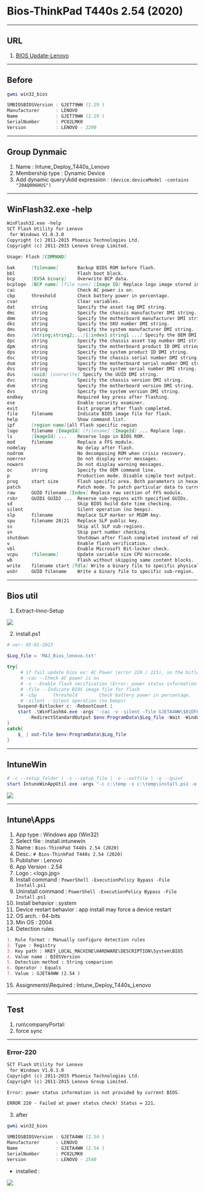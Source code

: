 # Bios-ThinkPad T440s 2.54 (2020)

---

## URL
1. [BIOS Update-Lenovo](https://pcsupport.lenovo.com/us/en/products/laptops-and-netbooks/thinkpad-t-series-laptops/thinkpad-t440s/downloads/ds035965)

---

## Before
````ps1
gwmi win32_bios

SMBIOSBIOSVersion : GJET79WW (2.29 )
Manufacturer      : LENOVO
Name              : GJET79WW (2.29 )
SerialNumber      : PC02LMK0
Version           : LENOVO - 2290
````

---

## Group Dynmaic
1. Name : Intune_Deploy_T440s_Lenovo
2. Membership type : Dynamic Device
3. Add dynamic query\Add expression : `(device.deviceModel -contains "20AQ006HUS")`

---

## WinFlash32.exe -help
````md
WinFlash32.exe -help
SCT Flash Utility for Lenovo
 for Windows V1.0.3.0
Copyright (c) 2011-2015 Phoenix Technologies Ltd.
Copyright (c) 2011-2015 Lenovo Group Limited.

Usage: Flash [COMMAND]

bak      [filename]       Backup BIOS ROM before flash.
bbl                       Flash boot block.
bcp      [EVSA binary]    Overwrite BCP data.
bcplogo  [BCP name] [file name] [Image ID] Replace logo image stored in BCP.
cac                       Check AC power is on.
cbp      threshold        Check battery power in percentage.
cvar                      Clear variables.
dat      string           Specify the asset tag DMI string.
dmc      string           Specify the chassis manufacturer DMI string.
dmm      string           Specify the motherboard manufacturer DMI string.
dks      string           Specify the SKU number DMI string.
dms      string           Specify the system manufacturer DMI string.
dos      [string;string2;...]|[index1 string1 ...] Specify the OEM DMI strings.
dpc      string           Specify the chassis asset tag number DMI string.
dpm      string           Specify the motherboard product ID DMI string.
dps      string           Specify the system product ID DMI string.
dsc      string           Specify the chassis serial number DMI string.
dsm      string           Specify the motherboard serial number DMI string.
dss      string           Specify the system serial number DMI string.
dus      [uuid] [overwrite] Specify the UUID DMI string.
dvc      string           Specify the chassis version DMI string.
dvm      string           Specify the motherboard version DMI string.
dvs      string           Specify the system version DMI string.
endkey                    Required key press after flashing.
ese                       Enable security examiner.
exit                      Exit program after flash completed.
file     filename         Indicate BIOS image file for flash.
help                      Show command list.
ipf      [region name]|all Flash specific region
logo     filename [ImageId] [filename] [ImageId] ... Replace logo.
ls       [ImageId] ...    Reserve logo in BIOS ROM.
mod      filename         Replace a FFS module.
nodelay                   No delay after flash.
nodrom                    No decomposing ROM when crisis recovery.
noerror                   Do not display error messages.
nowarn                    Do not display warning messages.
oc       string           Specify the OEM command line.
p                         Production mode. Disable simple text output.
prog     start size       Flash specific area. Both parameters in hexadecimal.
patch                     Patch mode. To patch particular data to current BIOS.
raw      GUID filename [Index] Replace raw section of FFS module.
rsbr     GUID1 GUID2 ...  Reserve sub-regions with specified GUIDs.
sd                        Skip BIOS build date time checking.
silent                    Silent operation (no beeps).
slp      filename         Replace SLP marker or MSDM key.
spu      filename 20|21   Replace SLP public key.
ss                        Skip all SLP sub-regions.
sn                        Skip part number checking.
shutdown                  Shutdown after flash completed instead of reboot.
v                         Enable flash verification.
vbl                       Enable Microsoft Bit-locker check.
vcpu     [filename]       Update variable size CPU microcode.
wb                        Flash without skipping same content blocks.
write    filename start [fdla] Write a binary file to specific physical address or FDLA.
wsbr     GUID filename    Write a binary file to specific sub-region.
````

---

## Bios util
1. Extract-Inno-Setup

[<img src="https://i.imgur.com/NgZUOYO.png">](https://i.imgur.com/NgZUOYO.png)

2. install.ps1
````ps1
# ver: 05-01-2023
 
$Log_file = 'MAJ_Bios_lenovo.txt'

try{
     # if fail update bios ex: AC Power (error 220 / 221), so the bitlocker will resume automatiquement without reboot
     # -cac --Check AC power is on
     # -v --Enable flash verification (Error: power status information is not provided by current BIOS.) + ERROR 220 - Failed at power status check! Status = 221.
     # -file --Indicate BIOS image file for flash
     # -cbp      threshold        Check battery power in percentage.
     # -silent --Silent operation (no beeps)
    Suspend-Bitlocker c: -RebootCount 1
    start .\WinFlash64.exe -args '-cac -v -silent -file GJETA4WW\$01DF000.FL1' `
        -RedirectStandardOutput $env:ProgramData\$Log_file -Wait -WindowStyle Hidden
}
catch{
    $_ | out-file $env:ProgramData\$Log_file
}
````

---

## IntuneWin
````ps1
# -c --setup_folder | -s --setup_file | -o --outfile | -q --quiet
start IntuneWinAppUtil.exe -args "-c c:\temp -s c:\temp\install.ps1 -o c:\temp -q"
````

[<img src="https://i.imgur.com/9rUDl0s.png">](https://i.imgur.com/9rUDl0s.png)

---

## Intune\Apps
1. App type : Windows app (Win32)
2. Select file : install.intunewin
3. Name : `Bios-ThinkPad T440s 2.54 (2020)`
4. Desc.: `# Bios-ThinkPad T440s 2.54 (2020)`
5. Publisher : Lenovo
6. App Version : 2.54
7. Logo : <logo.jpg>
8. Install command : `PowerShell -ExecutionPolicy Bypass -File Install.ps1`
9. Uninstall command : `PowerShell -ExecutionPolicy Bypass -File Install.ps1`
10. Install behavior : system
11. Device restart behavior : app install may force a device restart
12. OS arch. : 64-bits
13. Min OS : 2004
14. Detection rules
````md
1. Rule format : Manually configure detection rules
2. Type : Registry
3. Key path : HKEY_LOCAL_MACHINE\HARDWARE\DESCRIPTION\System\BIOS
4. Value name : BIOSVersion
5. Detection method : String comparison
6. Operator : Equals
7. Value : GJETA4WW (2.54 )
````
15. Assignments\Required : Intune_Deploy_T440s_Lenovo

---

## Test
1. run\companyPortal: 
2. force sync

---

### Error-220
````md
SCT Flash Utility for Lenovo
 for Windows V1.0.3.0
Copyright (c) 2011-2015 Phoenix Technologies Ltd.
Copyright (c) 2011-2015 Lenovo Group Limited.

Error: power status information is not provided by current BIOS.

ERROR 220 - Failed at power status check! Status = 221.
````

3. after
````ps1
gwmi win32_bios

SMBIOSBIOSVersion : GJETA4WW (2.54 )
Manufacturer      : LENOVO
Name              : GJETA4WW (2.54 )
SerialNumber      : PC02LMK0
Version           : LENOVO - 2540
````

* installed :

[<img src="https://i.imgur.com/1Sjewuj.png">](https://i.imgur.com/1Sjewuj.png)
